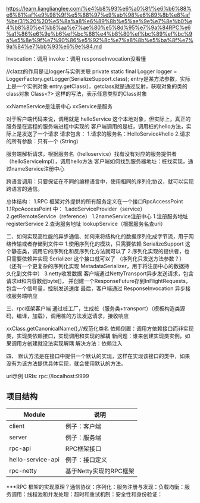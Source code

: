 https://learn.lianglianglee.com/%e4%b8%93%e6%a0%8f/%e6%b6%88%e6%81%af%e9%98%9f%e5%88%97%e9%ab%98%e6%89%8b%e8%af%be/31%20%20%e5%8a%a8%e6%89%8b%e5%ae%9e%e7%8e%b0%e4%b8%80%e4%b8%aa%e7%ae%80%e5%8d%95%e7%9a%84RPC%e6%a1%86%e6%9e%b6%ef%bc%88%e4%b8%80%ef%bc%89%ef%bc%9a%e5%8e%9f%e7%90%86%e5%92%8c%e7%a8%8b%e5%ba%8f%e7%9a%84%e7%bb%93%e6%9e%84.md

Invocation：调用  invoke：调用
responseInvocation没看懂

//clazz的作用是让logger与实例关联
private static final Logger logger = LoggerFactory.getLogger(SerializeSupport.class);
entry是某方法参数，实际上是一个实例对象
entry.getClass()，getclass就是通过反射，获取对象的类的class对象
Class<?> 这样的写法，表示任意类型的Class对象

xxNameService是注册中心
xxService是服务

对于客户端代码来说，调用就是 helloService 这个本地对象，但实际上，真正的服务是在远程的服务端进程中实现的
客户端调用的是桩，调用桩的hello方法，实际上是发送了一个请求
请求包含：
1.请求的服务名：HelloService#hello
2.请求的所有参数：只有一个
(String)

服务端解析请求，根据服务名（helloservice）找有没有对应的服务提供者（helloServiceImpl），调用hello方法
客户端如何找到服务器地址：桩找实现，通过nameService注册中心

跨语言调用：只要保证在不同的编程语言中，使用相同的序列化协议，就可以实现跨语言的通信。

总体结构：
1.RPC 框架对外提供的所有服务定义在一个接口RpcAccessPoint 
1.1RpcAccessPoint 中： 1.addServiceProvider（service） 2.getRemoteService（reference）
1.2nameService注册中心  1.注册服务地址 registerService   2.查询服务地址 lookupService（根据服务名查uri）

二、如何实现高性能的异步通信、如何来将结构化的数据序列化成字节流，用于网络传输或者存储到文件中
1.使用序列化的模块，只需要依赖 SerializeSupport 这个静态类，调用它的序列化和反序列化方法就可以了
2.序列化实现的提供者，也只需要依赖并实现 Serializer 这个接口就可以了
（序列化只发送方法参数？）
（还有一个更复杂的序列化实现 MetadataSerializer，用于将注册中心的数据持久化到文件中）
3.netty收发数据
客户端通过NettyTransport异步发送请求，包含请求id和内容数组byte[]，
并创建一个ResponseFuture存到InFlightRequests，包含一个信号量，控制发送速度
最后，客户端通过 ResponseInvocation 异步接收服务端响应

三、rpc框架客户端
通过桩工厂，生成桩（服务类+transport）（模板构造类源码，编译，加载），调用桩的方法发送请求，接收响应


xxClass.getCanonicalName(),//规范化类名
依赖倒置：调用方依赖接口而非实现类，实现类依赖接口，实现调用和实现的解耦
新问题：谁来创建实现类实例，如果调用方创建就没法实现解耦
解决方法：依赖注入

四、
默认方法是在接口中提供一个默认的实现，这样在实现该接口的类中，如果没有为该方法提供具体实现，就会使用默认的方法。

uri示例
	URIs:
		rpc://localhost:9999

## 项目结构

| Module            | 说明              |
|-------------------|-----------------|
| client            | 例子：客户端          |
| server            | 例子：服务端          |
| rpc-api           | RPC框架接口         |
| hello-service-api | 例子：接口定义         |
| rpc-netty         | 基于Netty实现的RPC框架 |

***RPC 框架的实现原理？通信协议：序列化：服务注册与发现：负载均衡：服务调用：线程池和并发处理：超时和重试机制：安全性和身份验证：